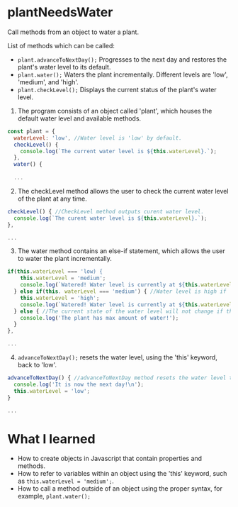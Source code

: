 # plantNeedsWater
Call methods from an object to water a plant.

List of methods which can be called:
+ `plant.advanceToNextDay();` Progresses to the next day and restores the plant's water level to its default.
+ `plant.water();` Waters the plant incrementally. Different levels are 'low', 'medium', and 'high'.
+ `plant.checkLevel();` Displays the current status of the plant's water level.

1. The program consists of an object called 'plant', which houses the default water level and available methods.

```javascript
const plant = {
  waterLevel: 'low', //Water level is 'low' by default.
  checkLevel() {
    console.log(`The current water level is ${this.waterLevel}.`);
  },
  water() {
  
  ...
```
2. The checkLevel method allows the user to check the current water level of the plant at any time.

```javascript
checkLevel() { //CheckLevel method outputs curent water level.
  console.log(`The curent water level is ${this.waterLevel}.`);
},

...
```
3. The water method contains an else-if statement, which allows the user to water the plant incrementally.

```javascript
if(this.waterLevel === 'low) {
    this.waterLevel = 'medium';
    console.log(`Watered! Water level is currently at ${this.waterLevel}.`)
  } else if(this. waterLevel === 'medium') { //Water level is high if 'medium'.
    this.waterLevel = 'high';
    console.log(`Watered! Water level is currently at ${this.waterLevel}.`)
  } else { //The current state of the water level will not change if the water level is already high.
    console.log('The plant has max amount of water!');
  }
},

...
```
4. `advanceToNextDay();` resets the water level, using the 'this' keyword, back to 'low'.

```javascript
advanceToNextDay() { //advanceToNextDay method resets the water level to 'low'.
  console.log('It is now the next day!\n');
  this.waterLevel = 'low';
}

...
```

# What I learned

- How to create objects in Javascript that contain properties and methods.
- How to refer to variables within an object using the 'this' keyword, such as `this.waterLevel = 'medium';`.
- How to call a method outside of an object using the proper syntax, for example, `plant.water();`
